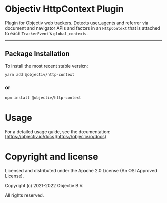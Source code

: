 # Objectiv HttpContext Plugin

Plugin for Objectiv web trackers. Detects user_agents and referrer via document and navigator APIs and factors in an `HttpContext` that is attached to each `TrackerEvent`'s `global_contexts`.

---
## Package Installation
To install the most recent stable version:

```sh
yarn add @objectiv/http-context
```

### or
```sh
npm install @objectiv/http-context
```

# Usage
For a detailed usage guide, see the documentation: [https://objectiv.io/docs](https://objectiv.io/docs)

# Copyright and license
Licensed and distributed under the Apache 2.0 License (An OSI Approved License).

Copyright (c) 2021-2022 Objectiv B.V.

All rights reserved.
